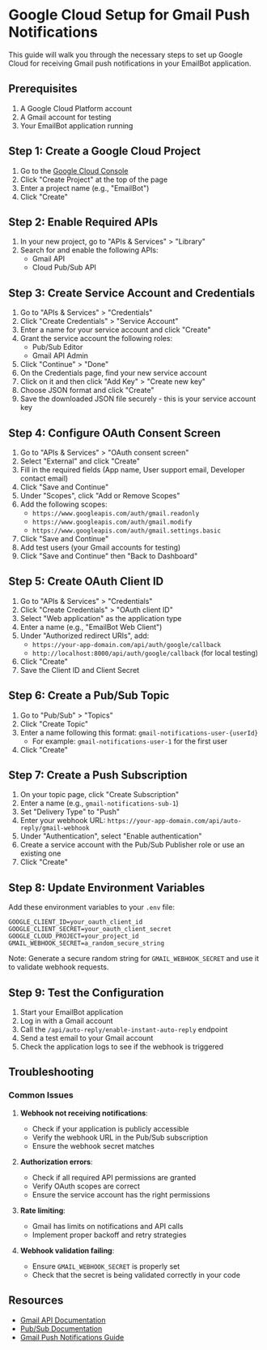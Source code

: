# Google Cloud Setup for Gmail Push Notifications

This guide will walk you through the necessary steps to set up Google Cloud for receiving Gmail push notifications in your EmailBot application.

## Prerequisites

1. A Google Cloud Platform account
2. A Gmail account for testing
3. Your EmailBot application running

## Step 1: Create a Google Cloud Project

1. Go to the [Google Cloud Console](https://console.cloud.google.com/)
2. Click "Create Project" at the top of the page
3. Enter a project name (e.g., "EmailBot")
4. Click "Create"

## Step 2: Enable Required APIs

1. In your new project, go to "APIs & Services" > "Library"
2. Search for and enable the following APIs:
   - Gmail API
   - Cloud Pub/Sub API

## Step 3: Create Service Account and Credentials

1. Go to "APIs & Services" > "Credentials"
2. Click "Create Credentials" > "Service Account"
3. Enter a name for your service account and click "Create"
4. Grant the service account the following roles:
   - Pub/Sub Editor
   - Gmail API Admin
5. Click "Continue" > "Done"
6. On the Credentials page, find your new service account
7. Click on it and then click "Add Key" > "Create new key"
8. Choose JSON format and click "Create"
9. Save the downloaded JSON file securely - this is your service account key

## Step 4: Configure OAuth Consent Screen

1. Go to "APIs & Services" > "OAuth consent screen"
2. Select "External" and click "Create"
3. Fill in the required fields (App name, User support email, Developer contact email)
4. Click "Save and Continue"
5. Under "Scopes", click "Add or Remove Scopes"
6. Add the following scopes:
   - `https://www.googleapis.com/auth/gmail.readonly`
   - `https://www.googleapis.com/auth/gmail.modify`
   - `https://www.googleapis.com/auth/gmail.settings.basic`
7. Click "Save and Continue"
8. Add test users (your Gmail accounts for testing)
9. Click "Save and Continue" then "Back to Dashboard"

## Step 5: Create OAuth Client ID

1. Go to "APIs & Services" > "Credentials"
2. Click "Create Credentials" > "OAuth client ID"
3. Select "Web application" as the application type
4. Enter a name (e.g., "EmailBot Web Client")
5. Under "Authorized redirect URIs", add:
   - `https://your-app-domain.com/api/auth/google/callback`
   - `http://localhost:8000/api/auth/google/callback` (for local testing)
6. Click "Create"
7. Save the Client ID and Client Secret

## Step 6: Create a Pub/Sub Topic

1. Go to "Pub/Sub" > "Topics"
2. Click "Create Topic"
3. Enter a name following this format: `gmail-notifications-user-{userId}`
   - For example: `gmail-notifications-user-1` for the first user
4. Click "Create"

## Step 7: Create a Push Subscription

1. On your topic page, click "Create Subscription"
2. Enter a name (e.g., `gmail-notifications-sub-1`)
3. Set "Delivery Type" to "Push"
4. Enter your webhook URL: `https://your-app-domain.com/api/auto-reply/gmail-webhook`
5. Under "Authentication", select "Enable authentication"
6. Create a service account with the Pub/Sub Publisher role or use an existing one
7. Click "Create"

## Step 8: Update Environment Variables

Add these environment variables to your `.env` file:

```env
GOOGLE_CLIENT_ID=your_oauth_client_id
GOOGLE_CLIENT_SECRET=your_oauth_client_secret
GOOGLE_CLOUD_PROJECT=your_project_id
GMAIL_WEBHOOK_SECRET=a_random_secure_string
```

Note: Generate a secure random string for `GMAIL_WEBHOOK_SECRET` and use it to validate webhook requests.

## Step 9: Test the Configuration

1. Start your EmailBot application
2. Log in with a Gmail account
3. Call the `/api/auto-reply/enable-instant-auto-reply` endpoint
4. Send a test email to your Gmail account
5. Check the application logs to see if the webhook is triggered

## Troubleshooting

### Common Issues

1. **Webhook not receiving notifications**:
   - Check if your application is publicly accessible
   - Verify the webhook URL in the Pub/Sub subscription
   - Ensure the webhook secret matches

2. **Authorization errors**:
   - Check if all required API permissions are granted
   - Verify OAuth scopes are correct
   - Ensure the service account has the right permissions

3. **Rate limiting**:
   - Gmail has limits on notifications and API calls
   - Implement proper backoff and retry strategies

4. **Webhook validation failing**:
   - Ensure `GMAIL_WEBHOOK_SECRET` is properly set
   - Check that the secret is being validated correctly in your code

## Resources

- [Gmail API Documentation](https://developers.google.com/gmail/api/guides)
- [Pub/Sub Documentation](https://cloud.google.com/pubsub/docs)
- [Gmail Push Notifications Guide](https://developers.google.com/gmail/api/guides/push)
